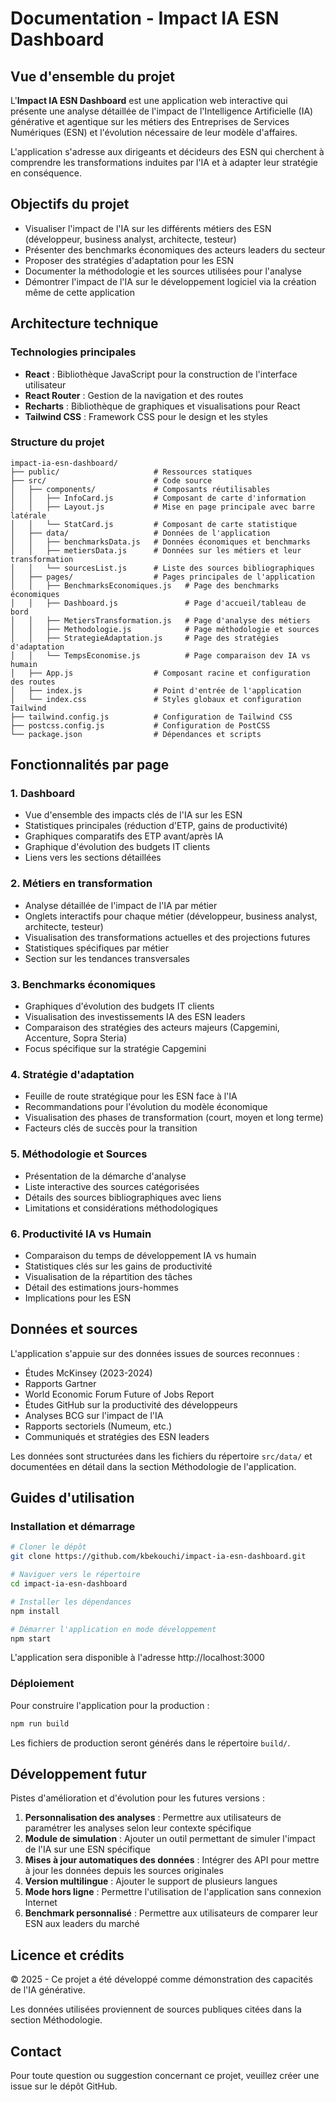 # Documentation - Impact IA ESN Dashboard

## Vue d'ensemble du projet

L'**Impact IA ESN Dashboard** est une application web interactive qui présente une analyse détaillée de l'impact de l'Intelligence Artificielle (IA) générative et agentique sur les métiers des Entreprises de Services Numériques (ESN) et l'évolution nécessaire de leur modèle d'affaires.

L'application s'adresse aux dirigeants et décideurs des ESN qui cherchent à comprendre les transformations induites par l'IA et à adapter leur stratégie en conséquence.

## Objectifs du projet

- Visualiser l'impact de l'IA sur les différents métiers des ESN (développeur, business analyst, architecte, testeur)
- Présenter des benchmarks économiques des acteurs leaders du secteur
- Proposer des stratégies d'adaptation pour les ESN
- Documenter la méthodologie et les sources utilisées pour l'analyse
- Démontrer l'impact de l'IA sur le développement logiciel via la création même de cette application

## Architecture technique

### Technologies principales

- **React** : Bibliothèque JavaScript pour la construction de l'interface utilisateur
- **React Router** : Gestion de la navigation et des routes
- **Recharts** : Bibliothèque de graphiques et visualisations pour React
- **Tailwind CSS** : Framework CSS pour le design et les styles

### Structure du projet

```
impact-ia-esn-dashboard/
├── public/                     # Ressources statiques
├── src/                        # Code source
│   ├── components/             # Composants réutilisables
│   │   ├── InfoCard.js         # Composant de carte d'information
│   │   ├── Layout.js           # Mise en page principale avec barre latérale
│   │   └── StatCard.js         # Composant de carte statistique
│   ├── data/                   # Données de l'application
│   │   ├── benchmarksData.js   # Données économiques et benchmarks
│   │   ├── metiersData.js      # Données sur les métiers et leur transformation
│   │   └── sourcesList.js      # Liste des sources bibliographiques
│   ├── pages/                  # Pages principales de l'application
│   │   ├── BenchmarksEconomiques.js   # Page des benchmarks économiques
│   │   ├── Dashboard.js               # Page d'accueil/tableau de bord
│   │   ├── MetiersTransformation.js   # Page d'analyse des métiers
│   │   ├── Methodologie.js            # Page méthodologie et sources
│   │   ├── StrategieAdaptation.js     # Page des stratégies d'adaptation
│   │   └── TempsEconomise.js          # Page comparaison dev IA vs humain
│   ├── App.js                  # Composant racine et configuration des routes
│   ├── index.js                # Point d'entrée de l'application
│   └── index.css               # Styles globaux et configuration Tailwind
├── tailwind.config.js          # Configuration de Tailwind CSS
├── postcss.config.js           # Configuration de PostCSS
└── package.json                # Dépendances et scripts
```

## Fonctionnalités par page

### 1. Dashboard

- Vue d'ensemble des impacts clés de l'IA sur les ESN
- Statistiques principales (réduction d'ETP, gains de productivité)
- Graphiques comparatifs des ETP avant/après IA
- Graphique d'évolution des budgets IT clients
- Liens vers les sections détaillées

### 2. Métiers en transformation

- Analyse détaillée de l'impact de l'IA par métier
- Onglets interactifs pour chaque métier (développeur, business analyst, architecte, testeur)
- Visualisation des transformations actuelles et des projections futures
- Statistiques spécifiques par métier
- Section sur les tendances transversales

### 3. Benchmarks économiques

- Graphiques d'évolution des budgets IT clients
- Visualisation des investissements IA des ESN leaders
- Comparaison des stratégies des acteurs majeurs (Capgemini, Accenture, Sopra Steria)
- Focus spécifique sur la stratégie Capgemini

### 4. Stratégie d'adaptation

- Feuille de route stratégique pour les ESN face à l'IA
- Recommandations pour l'évolution du modèle économique
- Visualisation des phases de transformation (court, moyen et long terme)
- Facteurs clés de succès pour la transition

### 5. Méthodologie et Sources

- Présentation de la démarche d'analyse
- Liste interactive des sources catégorisées
- Détails des sources bibliographiques avec liens
- Limitations et considérations méthodologiques

### 6. Productivité IA vs Humain

- Comparaison du temps de développement IA vs humain
- Statistiques clés sur les gains de productivité
- Visualisation de la répartition des tâches
- Détail des estimations jours-hommes
- Implications pour les ESN

## Données et sources

L'application s'appuie sur des données issues de sources reconnues :
- Études McKinsey (2023-2024)
- Rapports Gartner
- World Economic Forum Future of Jobs Report
- Études GitHub sur la productivité des développeurs
- Analyses BCG sur l'impact de l'IA
- Rapports sectoriels (Numeum, etc.)
- Communiqués et stratégies des ESN leaders

Les données sont structurées dans les fichiers du répertoire `src/data/` et documentées en détail dans la section Méthodologie de l'application.

## Guides d'utilisation

### Installation et démarrage

```bash
# Cloner le dépôt
git clone https://github.com/kbekouchi/impact-ia-esn-dashboard.git

# Naviguer vers le répertoire
cd impact-ia-esn-dashboard

# Installer les dépendances
npm install

# Démarrer l'application en mode développement
npm start
```

L'application sera disponible à l'adresse http://localhost:3000

### Déploiement

Pour construire l'application pour la production :

```bash
npm run build
```

Les fichiers de production seront générés dans le répertoire `build/`.

## Développement futur

Pistes d'amélioration et d'évolution pour les futures versions :

1. **Personnalisation des analyses** : Permettre aux utilisateurs de paramétrer les analyses selon leur contexte spécifique
2. **Module de simulation** : Ajouter un outil permettant de simuler l'impact de l'IA sur une ESN spécifique
3. **Mises à jour automatiques des données** : Intégrer des API pour mettre à jour les données depuis les sources originales
4. **Version multilingue** : Ajouter le support de plusieurs langues
5. **Mode hors ligne** : Permettre l'utilisation de l'application sans connexion Internet
6. **Benchmark personnalisé** : Permettre aux utilisateurs de comparer leur ESN aux leaders du marché

## Licence et crédits

© 2025 - Ce projet a été développé comme démonstration des capacités de l'IA générative.

Les données utilisées proviennent de sources publiques citées dans la section Méthodologie.

## Contact

Pour toute question ou suggestion concernant ce projet, veuillez créer une issue sur le dépôt GitHub.
